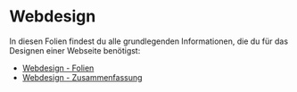 # Webdesign

In diesen Folien findest du alle grundlegenden Informationen, die du für das Designen einer Webseite benötigst:

- [Webdesign - Folien](https://drive.google.com/file/d/1jC5AcXGjutEY83zd6JOsv-Qi9RYY5f6K/view?usp=sharing)
- [Webdesign - Zusammenfassung](https://drive.google.com/file/d/11k2B-Sw2Q_GYdKVX9vigNjSSWprAMOkt/view?usp=sharing)
